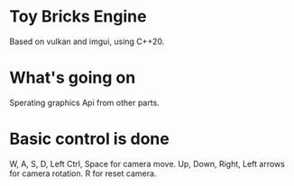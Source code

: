 # Toy Bricks Engine
Based on vulkan and imgui, using C++20.

# What's going on
Sperating graphics Api from other parts.

# Basic control is done
W, A, S, D, Left Ctrl, Space for camera move.
Up, Down, Right, Left arrows for camera rotation.
R for reset camera.
